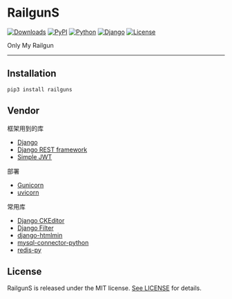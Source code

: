 # RailgunS

[![Downloads](https://pepy.tech/badge/railguns)](https://pepy.tech/project/railguns)
[![PyPI](https://img.shields.io/pypi/v/railguns)](https://pypi.org/project/RailgunS/)
[![Python](https://img.shields.io/pypi/pyversions/railguns)](https://www.python.org)
[![Django](https://img.shields.io/pypi/djversions/railguns)](https://www.djangoproject.com)
[![License](https://img.shields.io/pypi/l/railguns)](https://opensource.org/licenses/MIT)

Only My Railgun

---

## Installation

```shell
pip3 install railguns
```

## Vendor

框架用到的库

- [Django](https://www.djangoproject.com)
- [Django REST framework](https://www.django-rest-framework.org)
- [Simple JWT](https://github.com/davesque/django-rest-framework-simplejwt)

部署

- [Gunicorn](https://www.gunicorn.org)
- [uvicorn](https://www.uvicorn.org)

常用库

- [Django CKEditor](https://github.com/django-ckeditor/django-ckeditor)
- [Django Filter](https://django-filter.readthedocs.io)
- [django-htmlmin](https://github.com/cobrateam/django-htmlmin)
- [mysql-connector-python](https://dev.mysql.com/doc/connector-python/en/connector-python-django-backend.html)
- [redis-py](https://github.com/redis/redis-py)

## License

RailgunS is released under the MIT license. [See LICENSE](https://github.com/nyssance/railguns/blob/main/LICENSE) for details.
